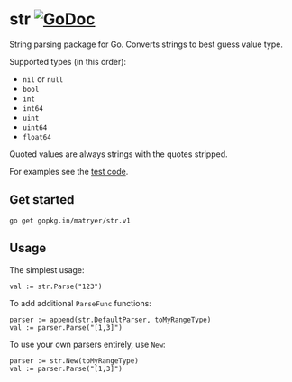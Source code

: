 # str [![GoDoc](https://godoc.org/github.com/matryer/str?status.svg)](https://godoc.org/github.com/matryer/str)
String parsing package for Go. Converts strings to best guess value type.

Supported types (in this order):

  * `nil` or `null`
  * `bool`
  * `int`
  * `int64`
  * `uint`
  * `uint64`
  * `float64`

Quoted values are always strings with the quotes stripped.

For examples see the [test code](https://github.com/matryer/str/blob/master/str_test.go#L11-L115).

## Get started

```
go get gopkg.in/matryer/str.v1
```

## Usage

The simplest usage:

```
val := str.Parse("123")
```

To add additional `ParseFunc` functions:

```
parser := append(str.DefaultParser, toMyRangeType)
val := parser.Parse("[1,3]")
```

To use your own parsers entirely, use `New`:

```
parser := str.New(toMyRangeType)
val := parser.Parse("[1,3]")
```
